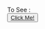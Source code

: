 To See : 
<br>
<button><a href = "https://venkatesh-k-2002.github.io/Frontend-Mentor-challange-3/"> Click Me!</a></button>

